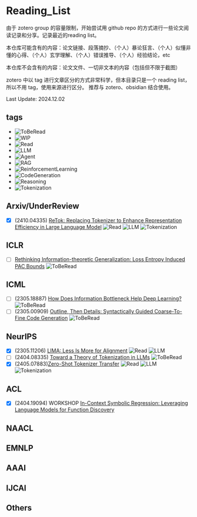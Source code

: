 # Reading_List

由于 zotero group 的容量限制，开始尝试用 github repo 的方式进行一些论文阅读记录和分享。记录最近的reading list。

本仓库可能含有的内容：论文链接、段落摘抄、（个人）暴论狂言、（个人）似懂非懂的心得、（个人）玄学理解、（个人）错误推导、（个人）经验结论，etc

本仓库不会含有的内容：论文文件、一切非文本的内容（包括但不限于截图）

zotero 中以 tag 进行文章区分的方式非常科学，但本目录只是一个 reading list，所以不用 tag，使用来源进行区分。
推荐与 zotero、obsidian 结合使用。

Last Update: 2024.12.02

## tags

- ![ToBeRead](https://img.shields.io/badge/to%20be%20read-red)
- ![WIP](https://img.shields.io/badge/working%20in%20process-orange)
- ![Read](https://img.shields.io/badge/Read-green)
- ![LLM](https://img.shields.io/badge/category-LLM-blue)
- ![Agent](https://img.shields.io/badge/category-Agent-blue)
- ![RAG](https://img.shields.io/badge/category-RAG-blue)
- ![ReinforcementLearning](https://img.shields.io/badge/category-RL-blue)
- ![CodeGeneration](https://img.shields.io/badge/category-Code%20Generation-blue)
- ![Reasoning](https://img.shields.io/badge/category-Reasoning-blue)
- ![Tokenization](https://img.shields.io/badge/category-Tokenization-blue)

## Arxiv/UnderReview

- [x] (2410.04335) [ReTok: Replacing Tokenizer to Enhance Representation Efficiency in Large Language Model](https://arxiv.org/abs/2410.04335) ![Read](https://img.shields.io/badge/Read-green) ![LLM](https://img.shields.io/badge/category-LLM-blue) ![Tokenization](https://img.shields.io/badge/category-Tokenization-blue)

## ICLR

- [ ] [Rethinking Information-theoretic Generalization: Loss Entropy Induced PAC Bounds](https://openreview.net/pdf?id=GWSIo2MzuH) ![ToBeRead](https://img.shields.io/badge/to%20be%20read-red)

## ICML

- [ ] (2305.18887) [How Does Information Bottleneck Help Deep Learning?](https://arxiv.org/abs/2305.18887) ![ToBeRead](https://img.shields.io/badge/to%20be%20read-red)
- [ ] (2305.00909) [Outline, Then Details: Syntactically Guided Coarse-To-Fine Code Generation](https://arxiv.org/abs/2305.00909) ![ToBeRead](https://img.shields.io/badge/to%20be%20read-red)

## NeurIPS

- [x] (2305.11206) [LIMA: Less Is More for Alignment](https://arxiv.org/abs/2305.11206) ![Read](https://img.shields.io/badge/Read-green) ![LLM](https://img.shields.io/badge/category-LLM-blue)
- [ ] (2404.08335) [Toward a Theory of Tokenization in LLMs](https://arxiv.org/abs/2404.08335) ![ToBeRead](https://img.shields.io/badge/to%20be%20read-red)
- [x] (2405.07883)[Zero-Shot Tokenizer Transfer](https://arxiv.org/abs/2405.07883) ![Read](https://img.shields.io/badge/Read-green) ![LLM](https://img.shields.io/badge/category-LLM-blue) ![Tokenization](https://img.shields.io/badge/category-Tokenization-blue)

## ACL

- [x] (2404.19094) WORKSHOP [In-Context Symbolic Regression: Leveraging Language Models for Function Discovery](http://arxiv.org/abs/2404.19094)

## NAACL

## EMNLP

## AAAI

## IJCAI

## Others
